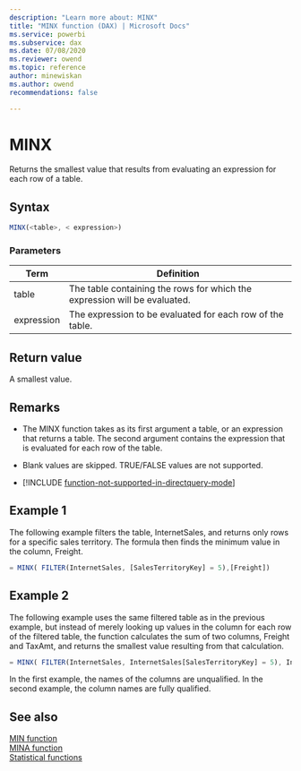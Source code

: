 ```yaml
---
description: "Learn more about: MINX"
title: "MINX function (DAX) | Microsoft Docs"
ms.service: powerbi 
ms.subservice: dax 
ms.date: 07/08/2020
ms.reviewer: owend
ms.topic: reference
author: minewiskan
ms.author: owend 
recommendations: false

---
```

# MINX

Returns the smallest value that results from evaluating an expression for each row of a table.  

## Syntax

```js
MINX(<table>, < expression>)  
```
  
### Parameters
  
|Term|Definition|  
|--------|--------------|  
|table|The table containing the rows for which the expression will be evaluated.|  
|expression|The expression to be evaluated for each row of the table.|  
  
## Return value

A smallest value.  
  
## Remarks

- The MINX function takes as its first argument a table, or an expression that returns a table. The second argument contains the expression that is evaluated for each row of the table.  
  
- Blank values are skipped. TRUE/FALSE values are not supported.

- [!INCLUDE [function-not-supported-in-directquery-mode](includes/function-not-supported-in-directquery-mode.md)]

## Example 1

The following example filters the table, InternetSales, and returns only rows for a specific sales territory. The formula then finds the minimum value in the column, Freight.  
  
```js
= MINX( FILTER(InternetSales, [SalesTerritoryKey] = 5),[Freight])  
```
  
## Example 2

The following example uses the same filtered table as in the previous example, but instead of merely looking up values in the column for each row of the filtered table, the function calculates the sum of two columns, Freight and TaxAmt, and returns the smallest value resulting from that calculation.  
  
```js
= MINX( FILTER(InternetSales, InternetSales[SalesTerritoryKey] = 5), InternetSales[Freight] + InternetSales[TaxAmt])  
```

In the first example, the names of the columns are unqualified. In the second example, the column names are fully qualified.  
  
## See also

[MIN function](min-function-dax.md)  
[MINA function](mina-function-dax.md)  
[Statistical functions](statistical-functions-dax.md)  
